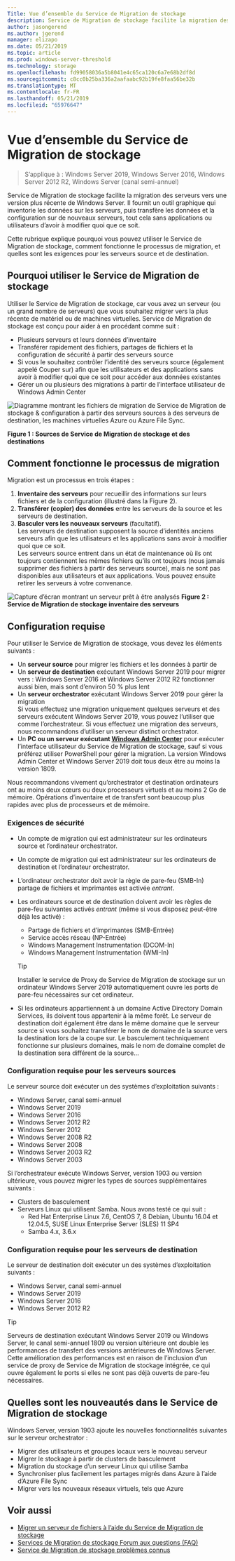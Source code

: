 ```yaml
---
Title: Vue d’ensemble du Service de Migration de stockage
description: Service de Migration de stockage facilite la migration des serveurs vers une version plus récente de Windows Server. Il fournit un outil graphique qui inventorie les données sur les serveurs, puis transfère les données et la configuration sur de nouveaux serveurs, tout cela sans applications ou utilisateurs d’avoir à modifier quoi que ce soit.
author: jasongerend
ms.author: jgerend
manager: elizapo
ms.date: 05/21/2019
ms.topic: article
ms.prod: windows-server-threshold
ms.technology: storage
ms.openlocfilehash: fd99058036a5b8041e4c65ca120c6a7e68b2df8d
ms.sourcegitcommit: c8cc0b25ba336a2aafaabc92b19fe8faa56be32b
ms.translationtype: MT
ms.contentlocale: fr-FR
ms.lasthandoff: 05/21/2019
ms.locfileid: "65976647"
---
```

# <a name="storage-migration-service-overview"></a>Vue d’ensemble du Service de Migration de stockage

>S’applique à : Windows Server 2019, Windows Server 2016, Windows Server 2012 R2, Windows Server (canal semi-annuel)

Service de Migration de stockage facilite la migration des serveurs vers une version plus récente de Windows Server. Il fournit un outil graphique qui inventorie les données sur les serveurs, puis transfère les données et la configuration sur de nouveaux serveurs, tout cela sans applications ou utilisateurs d’avoir à modifier quoi que ce soit.

Cette rubrique explique pourquoi vous pouvez utiliser le Service de Migration de stockage, comment fonctionne le processus de migration, et quelles sont les exigences pour les serveurs source et de destination.

## <a name="why-use-storage-migration-service"></a>Pourquoi utiliser le Service de Migration de stockage

Utiliser le Service de Migration de stockage, car vous avez un serveur (ou un grand nombre de serveurs) que vous souhaitez migrer vers la plus récente de matériel ou de machines virtuelles. Service de Migration de stockage est conçu pour aider à en procédant comme suit :

- Plusieurs serveurs et leurs données d’inventaire
- Transférer rapidement des fichiers, partages de fichiers et la configuration de sécurité à partir des serveurs source
- Si vous le souhaitez contrôler l’identité des serveurs source (également appelé Couper sur) afin que les utilisateurs et des applications sans avoir à modifier quoi que ce soit pour accéder aux données existantes
- Gérer un ou plusieurs des migrations à partir de l’interface utilisateur de Windows Admin Center

![Diagramme montrant les fichiers de migration de Service de Migration de stockage & configuration à partir des serveurs sources à des serveurs de destination, les machines virtuelles Azure ou Azure File Sync.](media\overview\storage-migration-service-diagram.png)

**Figure 1 : Sources de Service de Migration de stockage et des destinations**

## <a name="how-the-migration-process-works"></a>Comment fonctionne le processus de migration

Migration est un processus en trois étapes :

1. **Inventaire des serveurs** pour recueillir des informations sur leurs fichiers et de la configuration (illustré dans la Figure 2).
2. **Transférer (copier) des données** entre les serveurs de la source et les serveurs de destination.
3. **Basculer vers les nouveaux serveurs** (facultatif).<br>Les serveurs de destination supposent la source d’identités anciens serveurs afin que les utilisateurs et les applications sans avoir à modifier quoi que ce soit. <br>Les serveurs source entrent dans un état de maintenance où ils ont toujours contiennent les mêmes fichiers qu’ils ont toujours (nous jamais supprimer des fichiers à partir des serveurs source), mais ne sont pas disponibles aux utilisateurs et aux applications. Vous pouvez ensuite retirer les serveurs à votre convenance.

![Capture d’écran montrant un serveur prêt à être analysés](media/migrate/inventory.png)
**Figure 2 : Service de Migration de stockage inventaire des serveurs**

## <a name="requirements"></a>Configuration requise

Pour utiliser le Service de Migration de stockage, vous devez les éléments suivants :

- Un **serveur source** pour migrer les fichiers et les données à partir de
- Un **serveur de destination** exécutant Windows Server 2019 pour migrer vers : Windows Server 2016 et Windows Server 2012 R2 fonctionner aussi bien, mais sont d’environ 50 % plus lent
- Un **serveur orchestrator** exécutant Windows Server 2019 pour gérer la migration  <br>Si vous effectuez une migration uniquement quelques serveurs et des serveurs exécutent Windows Server 2019, vous pouvez l’utiliser que comme l’orchestrateur. Si vous effectuez une migration des serveurs, nous recommandons d’utiliser un serveur distinct orchestrator.
- Un **PC ou un serveur exécutant [Windows Admin Center](../../manage/windows-admin-center/understand/windows-admin-center.md)**  pour exécuter l’interface utilisateur du Service de Migration de stockage, sauf si vous préférez utiliser PowerShell pour gérer la migration. La version Windows Admin Center et Windows Server 2019 doit tous deux être au moins la version 1809.

Nous recommandons vivement qu’orchestrator et destination ordinateurs ont au moins deux cœurs ou deux processeurs virtuels et au moins 2 Go de mémoire. Opérations d’inventaire et de transfert sont beaucoup plus rapides avec plus de processeurs et de mémoire.

### <a name="security-requirements"></a>Exigences de sécurité

- Un compte de migration qui est administrateur sur les ordinateurs source et l’ordinateur orchestrator.
- Un compte de migration qui est administrateur sur les ordinateurs de destination et l’ordinateur orchestrator.
- L’ordinateur orchestrator doit avoir la règle de pare-feu (SMB-In) partage de fichiers et imprimantes est activée *entrant*.
- Les ordinateurs source et de destination doivent avoir les règles de pare-feu suivantes activés *entrant* (même si vous disposez peut-être déjà les activé) :
  - Partage de fichiers et d’imprimantes (SMB-Entrée)
  - Service accès réseau (NP-Entrée)
  - Windows Management Instrumentation (DCOM-In)
  - Windows Management Instrumentation (WMI-In)
  
  > [!TIP]
  > Installer le service de Proxy de Service de Migration de stockage sur un ordinateur Windows Server 2019 automatiquement ouvre les ports de pare-feu nécessaires sur cet ordinateur.
- Si les ordinateurs appartiennent à un domaine Active Directory Domain Services, ils doivent tous appartenir à la même forêt. Le serveur de destination doit également être dans le même domaine que le serveur source si vous souhaitez transférer le nom de domaine de la source vers la destination lors de la coupe sur. Le basculement techniquement fonctionne sur plusieurs domaines, mais le nom de domaine complet de la destination sera différent de la source...

### <a name="requirements-for-source-servers"></a>Configuration requise pour les serveurs sources

Le serveur source doit exécuter un des systèmes d’exploitation suivants :

- Windows Server, canal semi-annuel
- Windows Server 2019
- Windows Server 2016
- Windows Server 2012 R2
- Windows Server 2012
- Windows Server 2008 R2
- Windows Server 2008
- Windows Server 2003 R2
- Windows Server 2003

Si l’orchestrateur exécute Windows Server, version 1903 ou version ultérieure, vous pouvez migrer les types de sources supplémentaires suivants :

- Clusters de basculement
- Serveurs Linux qui utilisent Samba. Nous avons testé ce qui suit :
    - Red Hat Enterprise Linux 7.6, CentOS 7, 8 Debian, Ubuntu 16.04 et 12.04.5, SUSE Linux Enterprise Server (SLES) 11 SP4
    - Samba 4.x, 3.6.x

### <a name="requirements-for-destination-servers"></a>Configuration requise pour les serveurs de destination

Le serveur de destination doit exécuter un des systèmes d’exploitation suivants :

- Windows Server, canal semi-annuel
- Windows Server 2019
- Windows Server 2016
- Windows Server 2012 R2

> [!TIP]
> Serveurs de destination exécutant Windows Server 2019 ou Windows Server, le canal semi-annuel 1809 ou version ultérieure ont double les performances de transfert des versions antérieures de Windows Server. Cette amélioration des performances est en raison de l’inclusion d’un service de proxy de Service de Migration de stockage intégrée, ce qui ouvre également le ports si elles ne sont pas déjà ouverts de pare-feu nécessaires.

## <a name="whats-new-in-storage-migration-service"></a>Quelles sont les nouveautés dans le Service de Migration de stockage

Windows Server, version 1903 ajoute les nouvelles fonctionnalités suivantes sur le serveur orchestrator :

- Migrer des utilisateurs et groupes locaux vers le nouveau serveur
- Migrer le stockage à partir de clusters de basculement
- Migration du stockage d’un serveur Linux qui utilise Samba
- Synchroniser plus facilement les partages migrés dans Azure à l’aide d’Azure File Sync
- Migrer vers les nouveaux réseaux virtuels, tels que Azure

## <a name="see-also"></a>Voir aussi

- [Migrer un serveur de fichiers à l’aide du Service de Migration de stockage](migrate-data.md)
- [Services de Migration de stockage Forum aux questions (FAQ)](faq.md)
- [Service de Migration de stockage problèmes connus](known-issues.md)
